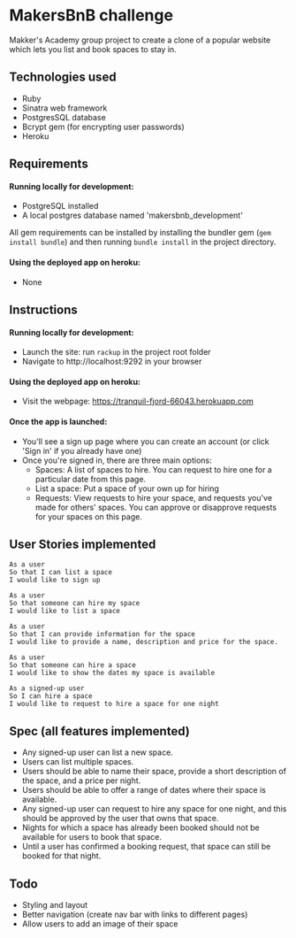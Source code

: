 MakersBnB challenge
==================

Makker's Academy group project to create a clone of a popular website which lets you list and book spaces to stay in.


Technologies used
-------

- Ruby
- Sinatra web framework
- PostgresSQL database
- Bcrypt gem (for encrypting user passwords)
- Heroku


Requirements 
-------

#### Running locally for development:

+ PostgreSQL installed
+ A local postgres database named 'makersbnb_development'

All gem requirements can be installed by installing the bundler gem (`gem install bundle`) and then running `bundle install` in the project directory.

#### Using the deployed app on heroku: 

+ None


Instructions
-------

#### Running locally for development:

- Launch the site: run `rackup` in the project root folder
- Navigate to  http://localhost:9292 in your browser

#### Using the deployed app on heroku: 

+ Visit the webpage: https://tranquil-fjord-66043.herokuapp.com

#### Once the app is launched:

+ You'll see a sign up page where you can create an account (or click 'Sign in' if you already have one)
+ Once you're signed in, there are three main options:
  + Spaces: A list of spaces to hire. You can request to hire one for a particular date from this page.
  + List a space: Put a space of your own up for hiring
  + Requests: View requests to hire your space, and requests you've made for others' spaces. You can approve or disapprove requests for your spaces on this page.


## User Stories implemented

```
As a user
So that I can list a space
I would like to sign up

As a user
So that someone can hire my space
I would like to list a space

As a user
So that I can provide information for the space
I would like to provide a name, description and price for the space.

As a user
So that someone can hire a space
I would like to show the dates my space is available

As a signed-up user
So I can hire a space
I would like to request to hire a space for one night

```

## Spec (all features implemented)

- Any signed-up user can list a new space.
- Users can list multiple spaces.
- Users should be able to name their space, provide a short description of the space, and a price per night.
- Users should be able to offer a range of dates where their space is available.
- Any signed-up user can request to hire any space for one night, and this should be approved by the user that owns that space.
- Nights for which a space has already been booked should not be available for users to book that space.
- Until a user has confirmed a booking request, that space can still be booked for that night.


## Todo

- Styling and layout
- Better navigation (create nav bar with links to different pages)
- Allow users to add an image of their space

